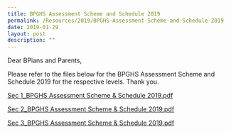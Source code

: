```yaml
---
title: BPGHS Assessment Scheme and Schedule 2019
permalink: /Resources/2019/BPGHS-Assessment-Scheme-and-Schedule-2019
date: 2019-01-29
layout: post
description: ""
---
```

Dear BPians and Parents,

  

Please refer to the files below for the BPGHS Assessment Scheme and Schedule 2019 for the respective levels. Thank you.

  

[Sec 1\_BPGHS Assessment Scheme & Schedule 2019.pdf](/files/Sec%201_BPGHS%20Assessment%20Scheme%20&%20Schedule%202019.pdf)

[Sec 2\_BPGHS Assessment Scheme & Schedule 2019.pdf](/files/Sec%202_BPGHS%20Assessment%20Scheme%20&%20Schedule%202019.pdf)

[Sec 3\_BPGHS Assessment Scheme & Schedule 2019.pdf](/files/Sec%203_BPGHS%20Assessment%20Scheme%20&%20Schedule%202019.pdf)
